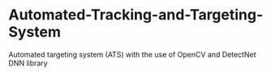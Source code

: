 # Automated-Tracking-and-Targeting-System
Automated targeting system (ATS) with the use of OpenCV and DetectNet DNN library
